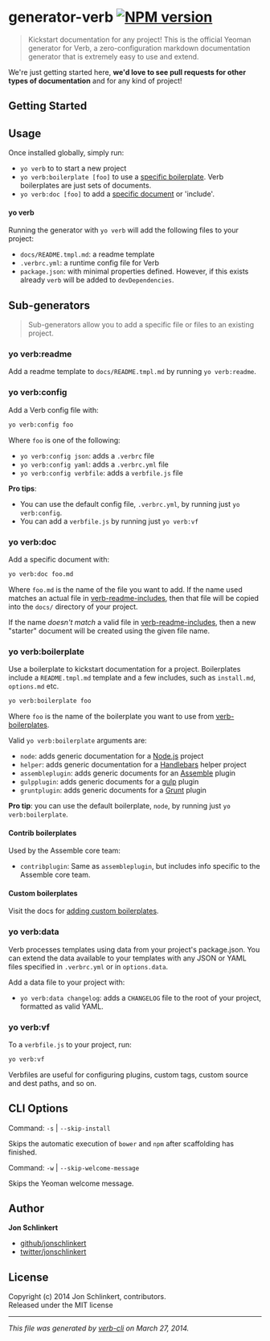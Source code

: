 # generator-verb [![NPM version](https://badge.fury.io/js/generator-verb.png)](http://badge.fury.io/js/generator-verb)

> Kickstart documentation for any project! This is the official Yeoman generator for Verb, a zero-configuration markdown documentation generator that is extremely easy to use and extend.

We're just getting started here, **we'd love to see pull requests for other types of documentation** and for any kind of project!

## Getting Started

## Usage
Once installed globally, simply run:

* `yo verb` to to start a new project
* `yo verb:boilerplate [foo]` to use a [specific boilerplate](https://github.com/assemble/verb-boilerplates). Verb boilerplates are just sets of documents.
* `yo verb:doc [foo]` to add a [specific document](https://github.com/assemble/verb-readme-includes) or 'include'.

#### yo verb

Running the generator with `yo verb` will add the following files to your project:

* `docs/README.tmpl.md`: a readme template
* `.verbrc.yml`: a runtime config file for Verb
* `package.json`: with minimal properties defined. However, if this exists already `verb` will be added to `devDependencies`.

## Sub-generators
> Sub-generators allow you to add a specific file or files to an existing project.

### yo verb:readme

Add a readme template to `docs/README.tmpl.md` by running `yo verb:readme`.

### yo verb:config

Add a Verb config file with:

```bash
yo verb:config foo
```

Where `foo` is one of the following:

* `yo verb:config json`: adds a `.verbrc` file
* `yo verb:config yaml`: adds a `.verbrc.yml` file
* `yo verb:config verbfile`: adds a `verbfile.js` file

**Pro tips**:

* You can use the default config file, `.verbrc.yml`, by running just `yo verb:config`.
* You can add a `verbfile.js` by running just `yo verb:vf`

### yo verb:doc

Add a specific document with:

```bash
yo verb:doc foo.md
```

Where `foo.md` is the name of the file you want to add. If the name used matches an actual file in [verb-readme-includes](https://github.com/assemble/verb-readme-includes), then that file will be copied into the `docs/` directory of your project.

If the name _doesn't match_ a valid file in [verb-readme-includes](https://github.com/assemble/verb-readme-includes), then a new "starter" document will be created using the given file name.

### yo verb:boilerplate

Use a boilerplate to kickstart documentation for a project. Boilerplates include a `README.tmpl.md` template and a few includes, such as `install.md`, `options.md` etc.

```bash
yo verb:boilerplate foo
```

Where `foo` is the name of the boilerplate you want to use from [verb-boilerplates](https://github.com/assemble/verb-boilerplates).

Valid `yo verb:boilerplate` arguments are:

* `node`: adds generic documentation for a [Node.js](nodejs.org) project
* `helper`: adds generic documentation for a [Handlebars](handlebarsjs.com) helper project
* `assembleplugin`: adds generic documents for an [Assemble](https://github.com/assemble/assemble) plugin
* `gulpplugin`: adds generic documents for a [gulp](gulpjs.com) plugin
* `gruntplugin`: adds generic documents for a [Grunt](gruntjs.com) plugin

**Pro tip**: you can use the default boilerplate, `node`, by running just `yo verb:boilerplate`.

#### Contrib boilerplates

Used by the Assemble core team:

* `contribplugin`: Same as `assembleplugin`, but includes info specific to the Assemble core team.

#### Custom boilerplates

Visit the docs for [adding custom boilerplates](./docs/custom-boilerplates.md).

### yo verb:data

Verb processes templates using data from your project's package.json. You can extend the data available to your templates with any JSON or YAML files specified in `.verbrc.yml` or in `options.data`.

Add a data file to your project with:

* `yo verb:data changelog`: adds a `CHANGELOG` file to the root of your project, formatted as valid YAML.

### yo verb:vf

To a `verbfile.js` to your project, run:

```bash
yo verb:vf
```
Verbfiles are useful for configuring plugins, custom tags, custom source and dest paths, and so on.

## CLI Options
Command: `-s` | `--skip-install`

Skips the automatic execution of `bower` and `npm` after scaffolding has finished.

Command: `-w` | `--skip-welcome-message`

Skips the Yeoman welcome message.

## Author

**Jon Schlinkert**

+ [github/jonschlinkert](http://github.com/jonschlinkert)
+ [twitter/jonschlinkert](https://twitter.com/jonschlinkert)

## License
Copyright (c) 2014 Jon Schlinkert, contributors.  
Released under the MIT license

***

_This file was generated by [verb-cli](https://github.com/assemble/verb-cli) on March 27, 2014._

